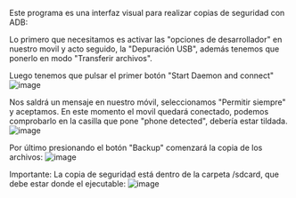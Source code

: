 Este programa es una interfaz visual para realizar copias de seguridad con ADB:

Lo primero que necesitamos es activar las "opciones de desarrollador" en nuestro movil y acto seguido, la "Depuración USB", además tenemos que ponerlo en modo "Transferir archivos".

Luego tenemos que pulsar el primer botón "Start Daemon and connect"
![image](https://github.com/torbol/PhoneBackups/assets/99366541/9ec474b2-eb97-4913-9c16-3435c625f316)

Nos saldrá un mensaje en nuestro móvil, seleccionamos "Permitir siempre" y aceptamos. En este momento el movil quedará conectado, podemos comprobarlo en la casilla que pone "phone detected", debería estar tildada.
![image](https://github.com/torbol/PhoneBackups/assets/99366541/ffbf59b1-07c5-457e-b12b-fff2bbb2046a)


Por último presionando el botón "Backup" comenzará la copia de los archivos:
![image](https://github.com/torbol/PhoneBackups/assets/99366541/2f0c7b03-7f4b-41d5-a1bf-e481fbae6509)

Importante: La copia de seguridad está dentro de la carpeta /sdcard, que debe estar donde el ejecutable:
![image](https://github.com/torbol/PhoneBackups/assets/99366541/63dfb0be-19cd-4f4c-bc3a-e5b0c1682505)
